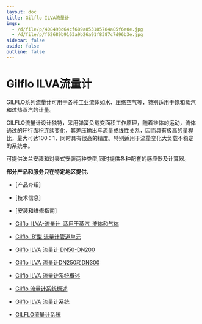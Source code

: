 ```yaml
---
layout: doc
title: Gilflo ILVA流量计
imgs:
  - /d/file/p/408493d64cf689a853185784a85f6e0e.jpg
  - /d/file/p/f62689b9163a9b26a91f8387c7d96b3e.jpg
sidebar: false
aside: false
outline: false
---
```


# Gilflo ILVA流量计

GILFLO系列流量计可用于各种工业流体如水、压缩空气等，特别适用于饱和蒸汽和过热蒸汽的计量。

GILFLO流量计设计独特，采用弹簧负载变面积工作原理，随着锥体的运动，流体通过的环行面积连续变化，其差压输出与流量成线性关系，因而具有极高的量程比，最大可达100：1，同时具有很高的精度。特别适用于流量变化大负载不稳定的系统中。

可提供法兰安装和对夹式安装两种类型,同时提供各种配套的感应器及计算器。

**部分产品和服务只在特定地区提供.**

- [产品介绍]
- [技术信息]
- [安装和维修指南]

- [Gilflo_ILVA-流量计\_适用于蒸汽\_液体和气体](http://7xkry5.com1.z0.glb.clouddn.com/SB-P337-07-Gilflo_ILVA-流量计_适用于蒸汽_液体和气体.pdf)

- [Gilflo 'B'型 流量计管道单元](http://7xkry5.com1.z0.glb.clouddn.com/TI-P337-08-Gilflo%20'B'型%20流量计管道单元.pdf)
- [Gilflo ILVA 流量计 DN50-DN200](http://7xkry5.com1.z0.glb.clouddn.com/TI-P337-05-Gilflo%20ILVA%20流量计%20DN50-DN200.pdf)
- [Gilflo ILVA 流量计DN250和DN300](http://7xkry5.com1.z0.glb.clouddn.com/TI-P337-46-Gilflo%20ILVA%20流量计DN250和DN300.pdf)
- [Gilflo ILVA 流量计系统概述](http://7xkry5.com1.z0.glb.clouddn.com/TI-P337-06-Gilflo%20ILVA%20流量计系统概述.pdf)
- [Gilflo 流量计系统概述](http://7xkry5.com1.z0.glb.clouddn.com/TI-S41-10-Gilflo%20流量计系统概述.pdf)

- [Gilflo ILVA 流量计系统](http://7xkry5.com1.z0.glb.clouddn.com/IM-P337-04-Gilflo%20ILVA%20流量计系统.pdf)
- [GILFLO流量计系统](http://7xkry5.com1.z0.glb.clouddn.com/IM-P337-10-GILFLO流量计系统.pdf)
